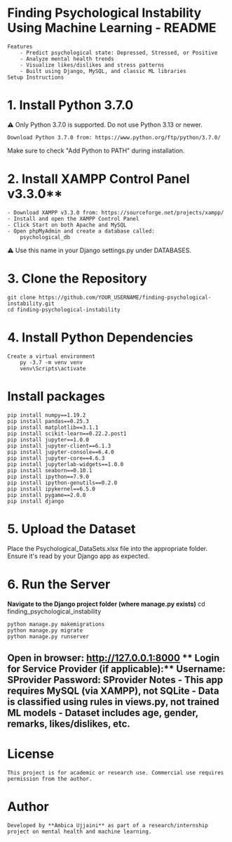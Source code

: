 # Finding Psychological Instability Using Machine Learning - README
    Features
        - Predict psychological state: Depressed, Stressed, or Positive
        - Analyze mental health trends
        - Visualize likes/dislikes and stress patterns
        - Built using Django, MySQL, and classic ML libraries
    Setup Instructions

# 1. Install Python 3.7.0
⚠️ Only Python 3.7.0 is supported. Do not use Python 3.13 or newer.

    Download Python 3.7.0 from: https://www.python.org/ftp/python/3.7.0/

Make sure to check "Add Python to PATH" during installation.

# 2. Install XAMPP Control Panel v3.3.0**
    - Download XAMPP v3.3.0 from: https://sourceforge.net/projects/xampp/
    - Install and open the XAMPP Control Panel
    - Click Start on both Apache and MySQL
    - Open phpMyAdmin and create a database called:
        psychological_db

⚠️ Use this name in your Django settings.py under DATABASES.

# 3. Clone the Repository
    git clone https://github.com/YOUR_USERNAME/finding-psychological-instability.git
    cd finding-psychological-instability

# 4. Install Python Dependencies
    Create a virtual environment
        py -3.7 -m venv venv
        venv\Scripts\activate

# Install packages
    pip install numpy==1.19.2
    pip install pandas==0.25.3
    pip install matplotlib==3.1.1
    pip install scikit-learn==0.22.2.post1
    pip install jupyter==1.0.0
    pip install jupyter-client==6.1.3
    pip install jupyter-console==6.4.0
    pip install jupyter-core==4.6.3
    pip install jupyterlab-widgets==1.0.0
    pip install seaborn==0.10.1
    pip install ipython==7.9.0
    pip install ipython-genutils==0.2.0
    pip install ipykernel==6.5.0
    pip install pygame==2.0.0
    pip install django


# 5. Upload the Dataset
Place the Psychological_DataSets.xlsx file into the appropriate folder.
Ensure it's read by your Django app as expected.

# 6. Run the Server
**Navigate to the Django project folder (where manage.py exists)**
    cd finding_psychological_instability

    python manage.py makemigrations
    python manage.py migrate
    python manage.py runserver

**Open in browser:**
http://127.0.0.1:8000
**
Login for Service Provider (if applicable):**
    Username: SProvider
    Password: SProvider
    Notes
    - This app requires MySQL (via XAMPP), not SQLite
    - Data is classified using rules in views.py, not trained ML models
    - Dataset includes age, gender, remarks, likes/dislikes, etc.
- 
# License
    This project is for academic or research use. Commercial use requires permission from the author.

# Author
    Developed by **Ambica Ujjaini** as part of a research/internship project on mental health and machine learning.
